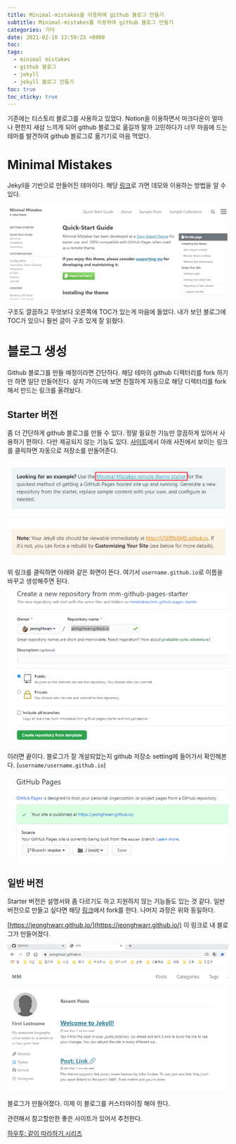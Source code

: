 ```yaml
---
title: Minimal-mistakes를 이용하여 github 블로그 만들기
subtitle: Minimal-mistakes를 이용하여 github 블로그 만들기
categories: 기타
date: 2021-02-10 13:59:23 +0900
toc: 
tags:
  - minimal mistakes
  - github 블로그
  - jekyll
  - jekyll 블로그 만들기
toc: true
toc_sticky: true
---
```


기존에는 티스토리 블로그를 사용하고 있었다. Notion을 이용하면서 마크다운이 얼마나 편한지 새삼 느끼게 되어 github 블로그로 옮길까 말까 고민하다가 너무 마음에 드는 테마를 발견하여 github 블로그로 옮기기로 마음 먹었다. 

# Minimal Mistakes

Jekyll을 기반으로 만들어진 테마이다. 해당 [링크](https://mmistakes.github.io/minimal-mistakes/docs/quick-start-guide/)로 가면 데모와 이용하는 방법을 알 수 있다. 

![/assets/images/2021-02-10-minimal_mistakes를_이용하여_github_블로그_만들기/untitled.png](/assets/images/2021-02-10-minimal_mistakes를_이용하여_github_블로그_만들기/untitled.png)

구조도 깔끔하고 무엇보다 오른쪽에 TOC가 있는게 마음에 들었다. 내가 보던 블로그에 TOC가 있으니 훨씬 글이 구조 있게 잘 읽혔다.

# 블로그 생성

Github 블로그를 만들 예정이라면 간단하다. 해당 테마의 github 디렉터리를 fork 하기만 하면 일단 만들어진다. 설치 가이드에 보면 친절하게 자동으로 해당 디렉터리를 fork해서 만드는 링크를 올려놨다.  

## Starter 버전

좀 더 간단하게 github 블로그를 만들 수 있다. 정말 필요한 기능만 깔끔하게 있어서 사용하기 편하다. 다만 제공되지 않는 기능도 있다. [사이트](https://mmistakes.github.io/minimal-mistakes/docs/quick-start-guide/)에서 아래 사진에서 보이는 링크를 클릭하면 자동으로 저장소를 만들어준다. 

![/assets/images/2021-02-10-minimal_mistakes를_이용하여_github_블로그_만들기/untitled_1.png](/assets/images/2021-02-10-minimal_mistakes를_이용하여_github_블로그_만들기/untitled_1.png)

위 링크를 클릭하면 아래와 같은 화면이 뜬다. 여기서 `username.github.io`로 이름을 바꾸고 생성해주면 된다. 

![/assets/images/2021-02-10-minimal_mistakes를_이용하여_github_블로그_만들기/untitled_2.png](/assets/images/2021-02-10-minimal_mistakes를_이용하여_github_블로그_만들기/untitled_2.png)

이러면 끝이다. 블로그가 잘 개설되었는지 github 저장소 setting에 들어가서 확인해본다. (`username/username.github.io`)

![/assets/images/2021-02-10-minimal_mistakes를_이용하여_github_블로그_만들기/untitled_3.png](/assets/images/2021-02-10-minimal_mistakes를_이용하여_github_블로그_만들기/untitled_3.png)

## 일반 버전

Starter 버전은 설명서와 좀 다르기도 하고 지원하지 않는 기능들도 있는 것 같다. 일반 버전으로 만들고 싶다면 해당 [링크](https://github.com/mmistakes/minimal-mistakes)에서 fork를 한다. 나머지 과정은 위와 동일하다. 

[https://jeonghwarr.github.io/](https://jeonghwarr.github.io/) 이 링크로 내 블로그가 만들어졌다. 

![/assets/images/2021-02-10-minimal_mistakes를_이용하여_github_블로그_만들기/untitled_4.png](/assets/images/2021-02-10-minimal_mistakes를_이용하여_github_블로그_만들기/untitled_4.png)

블로그가 만들어졌다. 이제 이 블로그를 커스터마이징 해야 한다.

관련해서 참고할만한 좋은 사이트가 있어서 추천한다. 

[하우투: 같이 따라하기 시리즈](https://devinlife.com/howto/)
